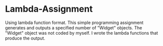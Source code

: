 # Lambda-Assignment
Using lambda function format. This simple programming assignment generates and outputs a specified number of "Widget" objects. The "Widget" object was not coded by myself. I wrote the lambda functions that produce the output.
